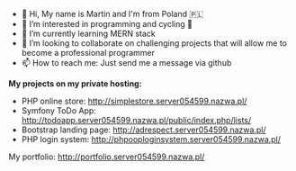 - 👋 Hi, My name is Martin and I'm from Poland 🇵🇱
- 👀 I’m interested in programming and cycling 🚴
- 🌱 I’m currently learning MERN stack
- 💞️ I’m looking to collaborate on challenging projects that will allow me to become a professional programmer
- 📫 How to reach me: Just send me a message via github

**My projects on my private hosting:**
- PHP online store: http://simplestore.server054599.nazwa.pl/
- Symfony ToDo App: http://todoapp.server054599.nazwa.pl/public/index.php/lists/
- Bootstrap landing page: http://adrespect.server054599.nazwa.pl/
- PHP login system: http://phpooploginsystem.server054599.nazwa.pl/

My portfolio: http://portfolio.server054599.nazwa.pl/

<!---
PyCoderPL/PyCoderPL is a ✨ special ✨ repository because its `README.md` (this file) appears on your GitHub profile.
You can click the Preview link to take a look at your changes.
--->
